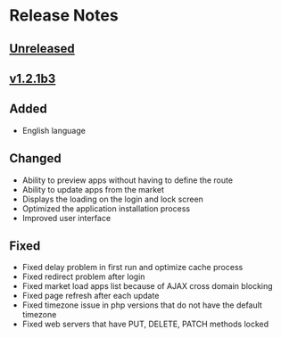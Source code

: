 # Release Notes
## [Unreleased](https://github.com/pinoox/pinoox/compare/1.2.1b3...master)
## [v1.2.1b3](https://github.com/pinoox/pinoox/compare/1.2.1b3...master)   

## Added

- English language

## Changed

- Ability to preview apps without having to define the route
- Ability to update apps from the market
- Displays the loading on the login and lock screen
- Optimized the application installation process
- Improved user interface


## Fixed

- Fixed delay problem in first run and optimize cache process
- Fixed redirect problem after login
- Fixed market load apps list because of AJAX cross domain blocking 
- Fixed page refresh after each update
- Fixed timezone issue in php versions that do not have the default timezone
- Fixed web servers that have PUT, DELETE, PATCH methods locked